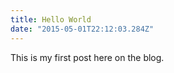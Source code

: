 ```yaml
---
title: Hello World
date: "2015-05-01T22:12:03.284Z"
---
```


This is my first post here on the blog.
